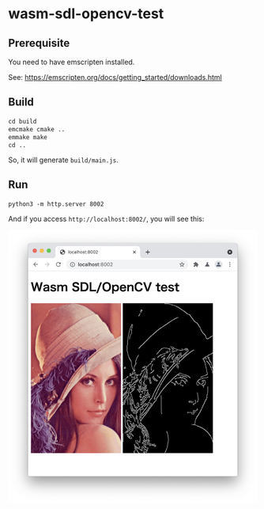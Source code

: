 # wasm-sdl-opencv-test

## Prerequisite
You need to have emscripten installed.

See: https://emscripten.org/docs/getting_started/downloads.html

## Build
```
cd build
emcmake cmake ..
emmake make
cd ..
```
So, it will generate `build/main.js`.

## Run
```
python3 -m http.server 8002
```
And if you access `http://localhost:8002/`, you will see this:

![result image](result.png)
